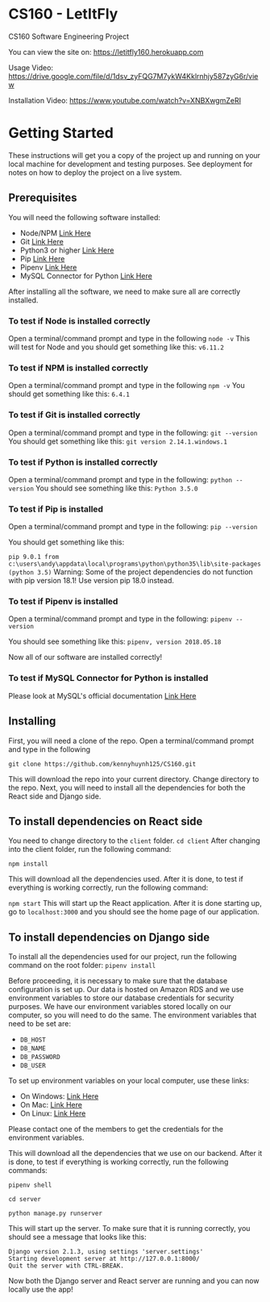 # CS160 - LetItFly
CS160 Software Engineering Project

You can view the site on: https://letitfly160.herokuapp.com

Usage Video: https://drive.google.com/file/d/1dsv_zyFQG7M7ykW4Kklrnhjy587zyG6r/view

Installation Video: https://www.youtube.com/watch?v=XNBXwgmZeRI
# Getting Started
These instructions will get you a copy of the project up and running on your local machine for development and testing purposes. See deployment for notes on how to deploy the project on a live system.
## Prerequisites

You will need the following software installed:
- Node/NPM [Link Here](https://nodejs.org/en/)
- Git [Link Here](https://git-scm.com/downloads)
- Python3 or higher [Link Here](https://www.python.org/downloads/)
- Pip [Link Here](https://pip.pypa.io/en/stable/installing/)
- Pipenv [Link Here](https://pipenv.readthedocs.io/en/latest/install/#installing-pipenv)
- MySQL Connector for Python [Link Here](https://dev.mysql.com/downloads/connector/python/)

After installing all the software, we need to make sure all are correctly installed.

### To test if Node is installed correctly
Open a terminal/command prompt and type in the following
`node -v`
This will test for Node and you should get something like this:
`v6.11.2`

### To test if NPM is installed correctly
Open a terminal/command prompt and type in the following
`npm -v`
You should get something like this:
`6.4.1`

### To test if Git is installed correctly
Open a terminal/command prompt and type in the following:
`git --version`
You should get something like this:
`git version 2.14.1.windows.1`

### To test if Python is installed correctly
Open a terminal/command prompt and type in the following:
`python --version`
You should see something like this:
`Python 3.5.0`
  
### To test if Pip is installed
Open a terminal/command prompt and type in the following:
`pip --version`

You should get something like this:

`pip 9.0.1 from c:\users\andy\appdata\local\programs\python\python35\lib\site-packages (python 3.5)`
Warning: Some of the project dependencies do not function with pip version 18.1! Use version pip 18.0 instead.

### To test if Pipenv is installed
Open a terminal/command prompt and type in the following:
`pipenv --version`

You should see something like this:
`pipenv, version 2018.05.18`

Now all of our software are installed correctly!

### To test if MySQL Connector for Python is installed
Please look at MySQL's official documentation
[Link Here](https://dev.mysql.com/doc/connector-python/en/connector-python-verification.html)

## Installing
First, you will need a clone of the repo. Open a terminal/command prompt and type in the following

`git clone https://github.com/kennyhuynh125/CS160.git`

This will download the repo into your current directory. Change directory to the repo.
Next, you will need to install all the dependencies for both the React side and Django side.

## To install dependencies on React side

You need to change directory to the `client` folder. `cd client`
After changing into the client folder, run the following command:

`npm install`

This will download all the dependencies used. After it is done, to test if everything is working correctly, run the following command:

`npm start`
This will start up the React application. After it is done starting up, go to `localhost:3000` and you should see the home page of our application.

## To install dependencies on Django side
To install all the dependencies used for our project, run the following command on the root folder:
`pipenv install`

Before proceeding, it is necessary to make sure that the database configuration is set up.  Our data is hosted on Amazon RDS and we use environment variables to store our database credentials for security purposes. We have our environment variables stored locally on our computer, so you will need to do the same. The environment variables that need to be set are:
- `DB_HOST`
- `DB_NAME`
- `DB_PASSWORD`
- `DB_USER`

To set up environment variables on your local computer, use these links:
- On Windows: [Link Here](https://helpdeskgeek.com/how-to/create-custom-environment-variables-in-windows/)
- On Mac: [Link Here](https://medium.com/@himanshuagarwal1395/setting-up-environment-variables-in-macos-sierra-f5978369b255)
- On Linux: [Link Here](https://www.digitalocean.com/community/tutorials/how-to-read-and-set-environmental-and-shell-variables-on-a-linux-vps)

Please contact one of the members to get the credentials for the environment variables.

This will download all the dependencies that we use on our backend. After it is done, to test if everything is working correctly, run the following commands:

`pipenv shell`

`cd server`

`python manage.py runserver`

This will start up the server. To make sure that it is running correctly, you should see a message that looks like this:
```
Django version 2.1.3, using settings 'server.settings'
Starting development server at http://127.0.0.1:8000/
Quit the server with CTRL-BREAK.
```

Now both the Django server and React server are running and you can now locally use the app!